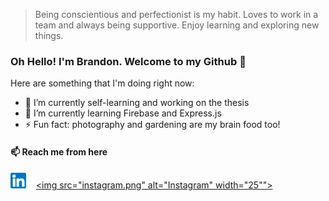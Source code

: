 <!--
**branndonwhite/branndonwhite** is a ✨ _special_ ✨ repository because its `README.md` (this file) appears on your GitHub profile.

Here are some ideas to get you started:

- 🔭 I’m currently working on ...
- 🌱 I’m currently learning ...
- 👯 I’m looking to collaborate on ...
- 🤔 I’m looking for help with ...
- 💬 Ask me about ...
- 📫 How to reach me: ...
- 😄 Pronouns: ...
- ⚡ Fun fact: ...
-->

> Being conscientious and perfectionist is my habit. Loves to work in a team and always being supportive. Enjoy learning and exploring new things. 

### Oh Hello! I'm Brandon. Welcome to my Github 👋

Here are something that I'm doing right now:
- 🔭 I’m currently self-learning and working on the thesis
- 🌱 I’m currently learning Firebase and Express.js
- ⚡ Fun fact: photography and gardening are my brain food too!

#### 📫 Reach me from here
[<img src="linkedin.png" alt="LinkedIn" width="25">](https://www.linkedin.com/in/brandon-white-389467190/)&nbsp;&nbsp;&nbsp;
[<img src="instagram.png" alt="Instagram" width="25"">](https://www.instagram.com/branndonwhitte/)